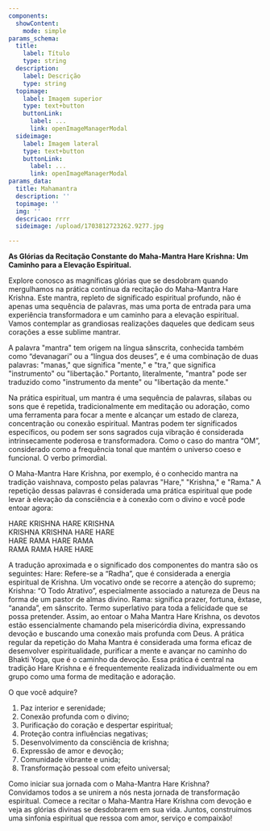 ```yaml
---
components:
  showContent:
    mode: simple
params_schema:
  title:
    label: Título
    type: string
  description:
    label: Descrição
    type: string
  topimage:
    label: Imagem superior
    type: text+button
    buttonLink:
      label: ...
      link: openImageManagerModal
  sideimage:
    label: Imagem lateral
    type: text+button
    buttonLink:
      label: ...
      link: openImageManagerModal
params_data:
  title: Mahamantra
  description: ''
  topimage: ''
  img: ''
  descricao: rrrr
  sideimage: /upload/1703812723262.9277.jpg

---
```


**As Glórias da Recitação Constante do Maha-Mantra Hare Krishna: Um Caminho para a Elevação Espiritual.**

Explore conosco as magníficas glórias que se desdobram quando mergulhamos na prática contínua da recitação do Maha-Mantra Hare Krishna. Este mantra, repleto de significado espiritual profundo, não é apenas uma sequência de palavras, mas uma porta de entrada para uma experiência transformadora e um caminho para a elevação espiritual. Vamos contemplar as grandiosas realizações daqueles que dedicam seus corações a esse sublime mantrar.

A palavra "mantra" tem origem na língua sânscrita, conhecida também como “devanagari” ou a “língua dos deuses”, e é uma combinação de duas palavras: "manas," que significa "mente," e "tra," que significa "instrumento" ou "libertação." Portanto, literalmente, "mantra" pode ser traduzido como "instrumento da mente" ou "libertação da mente."

Na prática espiritual, um mantra é uma sequência de palavras, sílabas ou sons que é repetida, tradicionalmente em meditação ou adoração, como uma ferramenta para focar a mente e alcançar um estado de clareza, concentração ou conexão espiritual. Mantras podem ter significados específicos, ou podem ser sons sagrados cuja vibração é considerada intrinsecamente poderosa e transformadora. Como o caso do mantra “OM”, considerado como a frequência tonal que mantém o universo coeso e funcional. O verbo primordial.

O Maha-Mantra Hare Krishna, por exemplo, é o conhecido mantra na tradição vaishnava, composto pelas palavras "Hare," "Krishna," e "Rama." A repetição dessas palavras é considerada uma prática espiritual que pode levar à elevação da consciência e à conexão com o divino e você pode entoar agora:

HARE KRISHNA HARE KRISHNA  
KRISHNA KRISHNA HARE HARE  
HARE RAMA HARE RAMA  
RAMA RAMA HARE HARE  

A tradução aproximada e o significado dos componentes do mantra são os seguintes:
Hare: Refere-se a “Radha”, que é considerada a energia espiritual de Krishna. Um vocativo onde se recorre a atenção do supremo; 
Krishna: “O Todo Atrativo”, especialmente associado a natureza de Deus na forma de um pastor de almas divino.
Rama: significa prazer, fortuna, êxtase, “ananda”, em sânscrito. Termo superlativo para toda a felicidade que se possa pretender.
Assim, ao entoar o Maha Mantra Hare Krishna, os devotos estão essencialmente chamando pela misericórdia divina, expressando devoção e buscando uma conexão mais profunda com Deus. A prática regular da repetição do Maha Mantra é considerada uma forma eficaz de desenvolver espiritualidade, purificar a mente e avançar no caminho do Bhakti Yoga, que é o caminho da devoção. Essa prática é central na tradição Hare Krishna e é frequentemente realizada individualmente ou em grupo como uma forma de meditação e adoração.

O que você adquire?
1. Paz interior e serenidade;
2. Conexão profunda com o divino; 
3. Purificação do coração e despertar espiritual;
4. Proteção contra influências negativas;
5. Desenvolvimento da consciência de krishna;
6. Expressão de amor e devoção;
7. Comunidade vibrante e unida;
8. Transformação pessoal com efeito universal;

Como iniciar sua jornada com o Maha-Mantra Hare Krishna?  
Convidamos todos a se unirem a nós nesta jornada de transformação espiritual. Comece a recitar o Maha-Mantra Hare Krishna com devoção e veja as glórias divinas se desdobrarem em sua vida. 
Juntos, construímos uma sinfonia espiritual que ressoa com amor, serviço e compaixão!
